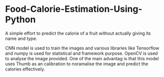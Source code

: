 # Food-Calorie-Estimation-Using-Python
A simple effort to predict the calorie of a fruit without actually giving its name and type.

CNN model is used to train the images and various libraries like Tensorflow and numpy is used for statistical and framework purpose.
OpenCV is used to analyse the image provided. One of the main advantag is that this model uses Thumb as an calibration to noramalise the image and predict the calories effectively.
